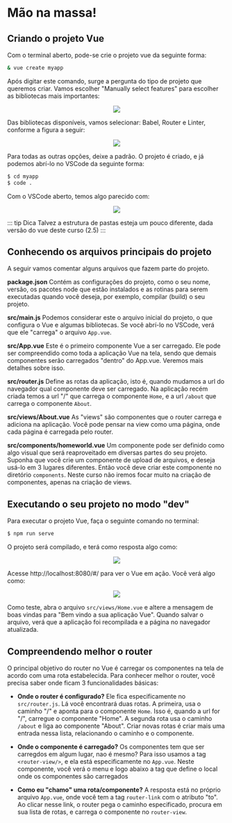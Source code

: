 # Mão na massa!

## Criando o projeto Vue

Com o terminal aberto, pode-se crie o projeto vue da seguinte forma:

```bash
& vue create myapp
```

Após digitar este comando, surge a pergunta do tipo de projeto que queremos criar. Vamos escolher "Manually select features" para escolher as bibliotecas mais importantes:

<p align="center">
<img src="https://i.imgur.com/HumiAOK.png">
</p>

Das bibliotecas disponíveis, vamos selecionar: Babel, Router e Linter, conforme a figura a seguir:

<p align="center">
<img src="https://i.imgur.com/cqvhV42.png">
</p>

Para todas as outras opções, deixe a padrão. O projeto é criado, e já podemos abrí-lo no VSCode da seguinte forma:

```bash
$ cd myapp
$ code .
```

Com o VSCode aberto, temos algo parecido com:

<p align="center">
<img src="https://i.imgur.com/ycCvofh.png">
</p>

::: tip Dica
Talvez a estrutura de pastas esteja um pouco diferente, dada  versão do vue deste curso (2.5)
:::


## Conhecendo os arquivos principais do projeto

A seguir vamos comentar alguns arquivos que fazem parte do projeto.

**package.json** Contém as configurações do projeto, como o seu nome, versão, os pacotes node que estão instalados e as rotinas para serem executadas quando você deseja, por exemplo, compilar (build) o seu projeto.

**src/main.js** Podemos considerar este o arquivo inicial do projeto, o que configura o Vue e algumas bibliotecas. Se você abrí-lo no VSCode, verá que ele "carrega" o arquivo `App.vue`.

**src/App.vue** Este é o primeiro componente Vue a ser carregado. Ele pode ser compreendido como toda a aplicação Vue na tela, sendo que demais componentes serão carregados "dentro" do App.vue. Veremos mais detalhes sobre isso.

**src/router.js** Define as rotas da aplicação, isto é, quando mudamos a url do navegador qual componente deve ser carregado. Na aplicação recém criada temos a url "/" que carrega o componente `Home`, e a url `/about` que carrega o componente `About`.

**src/views/About.vue** As "views" são componentes que o router carrega e adiciona na aplicação. Você pode pensar na view como uma página, onde cada página é carregada pelo router. 

**src/components/homeworld.vue** Um componente pode ser definido como algo visual que será reaproveitado em diversas partes do seu projeto. Suponha que você crie um componente de upload de arquivos, e deseja usá-lo em 3 lugares diferentes. Então você deve criar este componente no diretório `components`. Neste curso não iremos focar muito na criação de componentes, apenas na criação de views.

## Executando o seu projeto no modo "dev"

Para executar o projeto Vue, faça o seguinte comando no terminal:

```bash
$ npm run serve
```

O projeto será compilado, e terá como resposta algo como:

<p align="center">
<img src="https://i.imgur.com/FcqiMjC.png">
</p>

Acesse http://localhost:8080/#/ para ver o Vue em ação. Você verá algo como:

<p align="center">
<img src="https://i.imgur.com/GqI2vXr.png">
</p>

Como teste, abra o arquivo `src/views/Home.vue` e altere a mensagem de boas vindas para "Bem vindo a sua aplicação Vue". Quando salvar o arquivo, verá que a aplicação foi recompilada e a página no navegador atualizada.

## Compreendendo melhor o router

O principal objetivo do router no Vue é carregar os componentes na tela de acordo com uma rota estabelecida. Para conhecer melhor o router, você precisa saber onde ficam 3 funcionalidades básicas:

- **Onde o router é configurado?** Ele fica especificamente no `src/router.js`. Lá você encontrará duas rotas. A primeira, usa o caminho "/" e aponta para o componente `Home`. Isso é, quando a url for "/", carregue o componente "Home". A segunda rota usa o caminho `/about` e liga ao componente "About". Criar novas rotas é criar mais uma entrada nessa lista, relacionando o caminho e o componente.

- **Onde o componente é carregado?** Os componentes tem que ser carregdos em algum lugar, nao é mesmo? Para isso usamos a tag `<router-view/>`, e ela está especificamente no `App.vue`. Neste componente, você verá o menu e logo abaixo a tag que define o local onde os componentes são carregados

- **Como eu "chamo" uma rota/componente?** A resposta está no próprio arquivo `App.vue`, onde você tem a tag `router-link` com o atributo "to". Ao clicar nesse link, o router pega o caminho especificado, procura em sua lista de rotas, e carrega o componente no `router-view`.

<disqus/>
